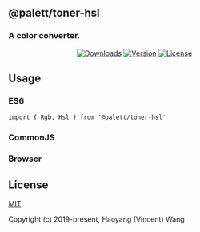 ## @palett/toner-hsl
### A color converter.

<p align="center">
  <a href="https://npmcharts.com/compare/@palett/toner-hsl?minimal=true"><img src="https://img.shields.io/npm/dm/@palett/toner-hsl.svg" alt="Downloads"></a>
  <a href="https://www.npmjs.com/package/@palett/toner-hsl"><img src="https://img.shields.io/npm/v/@palett/toner-hsl.svg" alt="Version"></a>
  <a href="https://www.npmjs.com/package/@palett/toner-hsl"><img src="https://img.shields.io/npm/l/@palett/toner-hsl.svg" alt="License"></a>
</p>

## Usage
    
### ES6
    import { Rgb, Hsl } from '@palett/toner-hsl'
    
### CommonJS

### Browser
    
## License

[MIT](http://opensource.org/licenses/MIT)

Copyright (c) 2019-present, Haoyang (Vincent) Wang
